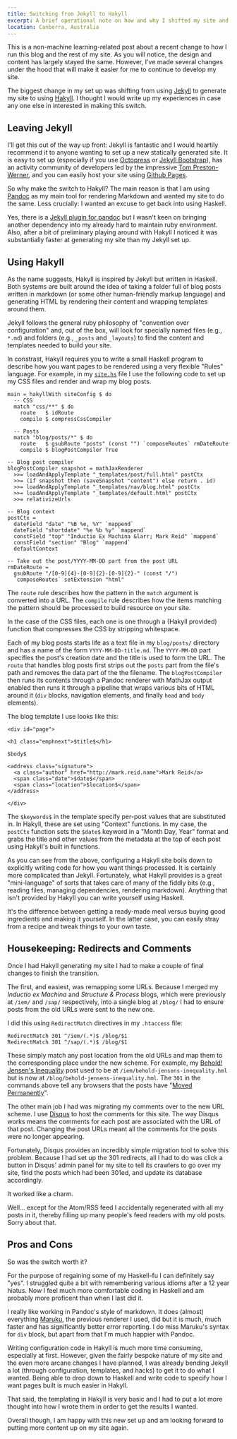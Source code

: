 ```yaml
---
title: Switching from Jekyll to Hakyll
excerpt: A brief operational note on how and why I shifted my site and this blog from Jekyll to Hakyll.
location: Canberra, Australia
---
```


This is a non-machine learning-related post about a recent change to how I run this blog and the rest of my site. As you will notice, the design and content has largely stayed the same. However, I've made several changes under the hood that will make it easier for me to continue to develop my site.

The biggest change in my set up was shifting from using [Jekyll](https://github.com/mojombo/jekyll) to generate my site to using [Hakyll](http://jaspervdj.be/hakyll/).
I thought I would write up my experiences in case any one else in interested in making this switch.


## Leaving Jekyll

I'll get this out of the way up front: Jekyll is fantastic and I would heartily recommend it to anyone wanting to set up a new statically generated site. It is easy to set up (especially if you use [Octopress](http://octopress.org) or [Jekyll Bootstrap](http://jekyllbootstrap.com)), has an activity community of developers led by the impressive [Tom Preston-Werner](http://tom.preston-werner.com), and you can easily host your site using [Github Pages](http://pages.github.com).

So why make the switch to Hakyll? The main reason is that I am using [Pandoc](http://johnmacfarlane.net/pandoc/) as my main tool for rendering Markdown and wanted my site to do the same. Less crucially: I wanted an excuse to get back into using Haskell.

Yes, there is a [Jekyll plugin for pandoc](https://github.com/dsanson/jekyll-pandoc-plugin) but I wasn't keen on bringing another dependency into my already hard to maintain ruby environment. Also, after a bit of preliminary playing around with Hakyll I noticed it was substantially faster at generating my site than my Jekyll set up.


## Using Hakyll

As the name suggests, Hakyll is inspired by Jekyll but written in Haskell. Both systems are built around the idea of taking a folder full of blog posts written in markdown (or some other human-friendly markup language) and generating HTML by rendering their content and wrapping templates around them.

Jekyll follows the general ruby philosophy of "convention over configuration" and, out of the box, will look for specially named files (e.g., `*.md`) and folders (e.g., `_posts` and `_layouts`) to find the content and templates needed to build your site.

In constrast, Hakyll requires you to write a small Haskell program to describe how you want pages to be rendered using a very flexible "Rules" language. For example, in my [`site.hs`](https://github.com/mreid/markreidname-hakyll/blob/master/site.hs) file I use the following code to set up my CSS files and render and wrap my blog posts.

~~~~ {.haskell}
main = hakyllWith siteConfig $ do
  -- CSS
  match "css/**" $ do
    route   $ idRoute
    compile $ compressCssCompiler

  -- Posts
  match "blog/posts/*" $ do
    route   $ gsubRoute "posts" (const "") `composeRoutes` rmDateRoute
    compile $ blogPostCompiler True
  
-- Blog post compiler
blogPostCompiler snapshot = mathJaxRenderer
  >>= loadAndApplyTemplate "_templates/post/full.html" postCtx
  >>= (if snapshot then (saveSnapshot "content") else return . id)
  >>= loadAndApplyTemplate "_templates/nav/blog.html" postCtx
  >>= loadAndApplyTemplate "_templates/default.html" postCtx
  >>= relativizeUrls

-- Blog context
postCtx =
  dateField "date" "%B %e, %Y" `mappend`
  dateField "shortdate" "%e %b %y" `mappend` 
  constField "top" "Inductio Ex Machina &larr; Mark Reid" `mappend`
  constField "section" "Blog" `mappend`
  defaultContext

-- Take out the post/YYYY-MM-DD part from the post URL
rmDateRoute = 
  gsubRoute "/[0-9]{4}-[0-9]{2}-[0-9]{2}-" (const "/")
  `composeRoutes` setExtension "html"
~~~~

The `route` rule describes how the pattern in the `match` argument is converted into a URL. The `compile` rule describes how the items matching the pattern should be processed to build resource on your site.

In the case of the CSS files, each one is one through a (Hakyll provided) function that compresses the CSS by stripping whitespace.

Each of my blog posts starts life as a text file in my `blog/posts/` directory and has a name of the form `YYYY-MM-DD-title.md`. The `YYYY-MM-DD` part specifies the post's creation date and the title is used to form the URL. The `route` that handles blog posts first strips out the `posts` part from the file's path and removes the data part of the the filename. The `blogPostCompiler` then runs its contents through a Pandoc renderer with MathJax output enabled then runs it through a pipeline that wraps various bits of HTML around it (`div` blocks, navigation elements, and finally `head` and `body` elements).

The blog template I use looks like this:

~~~~ {.html}
<div id="page">

<h1 class="emphnext">$title$</h1>

$body$

<address class="signature">
  <a class="author" href="http://mark.reid.name">Mark Reid</a> 
  <span class="date">$date$</span>
  <span class="location">$location$</span>
</address>

</div>
~~~~

The `$keywords$` in the template specify per-post values that are substituted in. In Hakyll, these are set using "Context" functions. In my case, the `postCtx` function sets the `$date$` keyword in a "Month Day, Year" format and grabs the title and other values from the metadata at the top of each post using Hakyll's built in functions.

As you can see from the above, configuring a Hakyll site boils down to explicitly writing code for how you want things processed. It is certainly more complicated than Jekyll. Fortunately, what Hakyll provides is a great "mini-language" of sorts that takes care of many of the fiddly bits (e.g., reading files, managing dependencies, rendering markdown). Anything that isn't provided by Hakyll you can write yourself using Haskell.

It's the difference between getting a ready-made meal versus buying good ingredients and making it yourself. In the latter case, you can easily stray from a recipe and tweak things to your own taste. 

## Housekeeping: Redirects and Comments

Once I had Hakyll generating my site I had to make a couple of final changes to finish the transition.

The first, and easiest, was remapping some URLs. Because I merged my _Inductio ex Machina_ and _Structure & Process_ blogs, which were previously at `/iem/` and `/sap/` respectively, into a single blog at `/blog/` I had to ensure posts from the old URLs were sent to the new one.

I did this using `RedirectMatch` directives in my `.htaccess` file:

~~~
RedirectMatch 301 ^/iem/(.*)$ /blog/$1
RedirectMatch 301 ^/sap/(.*)$ /blog/$1
~~~

These simply match any post location from the old URLs and map them to the corresponding place under the new scheme. For example, my [Behold! Jensen's Inequality](/blog/behold-jensens-inequality.html) post used to be at `/iem/behold-jensens-inequality.hml` but is now at `/blog/behold-jensens-inequality.hml`. The `301` in the commands above tell any browsers that the posts have "[Moved Permanently](http://en.wikipedia.org/wiki/HTTP_301)".

The other main job I had was migrating my comments over to the new URL scheme. I use [Disqus](http://disqus.com) to host the comments for this site. The way Disqus works means the comments for each post are associated with the URL of that post. Changing the post URLs meant all the comments for the posts were no longer appearing.

Fortunately, Disqus provides an incredibly simple migration tool to solve this problem. Because I had set up the 301 redirects, all I had to do was click a button in Disqus' admin panel for my site to tell its crawlers to go over my site, find the posts which had been 301ed, and update its database accordingly.

It worked like a charm.

Well... except for the Atom/RSS feed I accidentally regenerated with all my posts in it, thereby filling up many people's feed readers with my old posts. Sorry about that.

## Pros and Cons

So was the switch worth it?

For the purpose of regaining some of my Haskell-fu I can definitely say "yes". I struggled quite a bit with remembering various idioms after a 12 year hiatus. Now I feel much more comfortable coding in Haskell and am probably more proficent than when I last did it.

I really like working in Pandoc's style of markdown. It does (almost) everything [Maruku](http://maruku.rubyforge.org/), the previous renderer I used, did but it is much, much faster and has significantly better error reporting. I do miss Maruku's syntax for `div` block, but apart from that I'm much happier with Pandoc.

Writing configuration code in Hakyll is much more time consuming, especially at first. However, given the fairly bespoke nature of my site and the even more arcane changes I have planned, I was already bending Jekyll a lot (through configuration, templates, and hacks) to get it to do what I wanted. Being able to drop down to Haskell and write code to specify how I want pages built is much easier in Hakyll.

That said, the templating in Hakyll is very basic and I had to put a lot more thought into how I wrote them in order to get the results I wanted.

Overall though, I am happy with this new set up and am looking forward to putting more content up on my site again.

